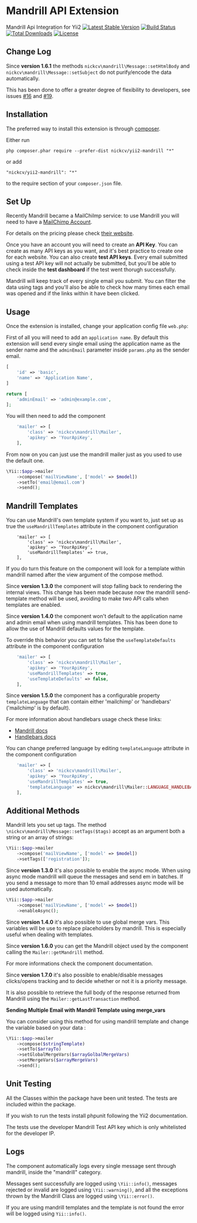 Mandrill API Extension
======================
Mandrill Api Integration for Yii2
[![Latest Stable Version](https://poser.pugx.org/nickcv/yii2-mandrill/v/stable)](https://packagist.org/packages/nickcv/yii2-mandrill) [![Build Status](https://travis-ci.org/nickcv-ln/yii2-mandrill.svg)](https://travis-ci.org/nickcv-ln/yii2-mandrill) [![Total Downloads](https://poser.pugx.org/nickcv/yii2-mandrill/downloads)](https://packagist.org/packages/nickcv/yii2-mandrill) [![License](https://poser.pugx.org/nickcv/yii2-mandrill/license)](https://packagist.org/packages/nickcv/yii2-mandrill)

Change Log
----------

Since **version 1.6.1** the methods `nickcv\mandrill\Message::setHtmlBody` and `nickcv\mandrill\Message::setSubject` do not purify/encode the data automatically.

This has been done to offer a greater degree of flexibility to developers, see issues [#16](https://github.com/nickcv-ln/yii2-mandrill/issues/16) and [#19](https://github.com/nickcv-ln/yii2-mandrill/issues/19).

Installation
------------

The preferred way to install this extension is through [composer](http://getcomposer.org/download/).

Either run

```
php composer.phar require --prefer-dist nickcv/yii2-mandrill "*"
```

or add

```
"nickcv/yii2-mandrill": "*"
```

to the require section of your `composer.json` file.


Set Up
------

Recently Mandrill became a MailChilmp service: to use Mandrill you will need to have a [MailChimp Account](https://mandrill.com/signup/).

For details on the pricing please check [their website](https://mandrill.com/pricing/).

Once you have an account you will need to create an **API Key**.
You can create as many API keys as you want, and it's best practice to create one for each website.
You can also create **test API keys**. Every email submitted using a test API key will not actually be submitted, but you'll be able to check inside the **test dashboard** if the test went thorugh successfully.

Mandrill will keep track of every single email you submit. You can filter the data using tags and you'll also be able to check how many times each email was opened and if the links within it have been clicked.

Usage
-----

Once the extension is installed, change your application config file `web.php`:

First of all you will need to add an `application name`.
By default this extension will send every single email using the application name as the sender name and the `adminEmail` parameter inside `params.php` as the sender email.


```php
[
	'id' => 'basic',
	'name' => 'Application Name',
]
```

```php
return [
    'adminEmail' => 'admin@example.com',
];
```

You will then need to add the component

```php
    'mailer' => [
        'class' => 'nickcv\mandrill\Mailer',
        'apikey' => 'YourApiKey',
    ],
```

From now on you can just use the mandrill mailer just as you used to use the default one.

```php
\Yii::$app->mailer
    ->compose('mailViewName', ['model' => $model])
    ->setTo('email@email.com')
    ->send();
```

Mandrill Templates
------------------
You can use Mandrill's own template system if you want to, just set up as true the `useMandrillTemplates` attribute in the component configuration

```
    'mailer' => [
        'class' => 'nickcv\mandrill\Mailer',
        'apikey' => 'YourApiKey',
        'useMandrillTemplates' => true,
    ],
```

If you do turn this feature on the component will look for a template within mandrill named after the view argument of the compose method.

Since **version 1.3.0** the component will stop falling back to rendering the internal views.
This change has been made because now the mandrill send-template method will be used, avoiding to make two API calls when templates are enabled.

Since **version 1.4.0** the component won't default to the application name and admin email when using mandrill templates. This has been done to allow the use of Mandrill defaults values for the template.

To override this behavior you can set to false the `useTemplateDefaults` attribute in the component configuration

```php
    'mailer' => [
        'class' => 'nickcv\mandrill\Mailer',
        'apikey' => 'YourApiKey',
        'useMandrillTemplates' => true,
        'useTemplateDefaults' => false,
    ],
```

Since **version 1.5.0** the component has a configurable property `templateLanguage` that can contain either 'mailchimp' or 'handlebars' ('mailchimp' is by default).

For more information about handlebars usage check these links:

- [Mandrill docs](https://mandrill.zendesk.com/hc/en-us/articles/205582537-Using-Handlebars-for-dynamic-content)
- [Handlebars docs](http://handlebarsjs.com/)

You can change preferred language by editing `templateLanguage` attribute in the component configuration

```php
    'mailer' => [
        'class' => 'nickcv\mandrill\Mailer',
        'apikey' => 'YourApiKey',
        'useMandrillTemplates' => true,
        'templateLanguage' => nickcv\mandrill\Mailer::LANGUAGE_HANDLEBARS,
    ],
```


Additional Methods
------------------

Mandrill lets you set up tags. The method `\nickcv\mandrill\Message::setTags($tags)` accept as an argument both a string or an array of strings:

```php
\Yii::$app->mailer
    ->compose('mailViewName', ['model' => $model])
    ->setTags(['registration']);
```

Since **version 1.3.0** it's also possible to enable the async mode.
When using async mode mandrill will queue the messages and send em in batches.
If you send a message to more than 10 email addresses async mode will be used
automatically.

```php
\Yii::$app->mailer
    ->compose('mailViewName', ['model' => $model])
    ->enableAsync();
```

Since **version 1.4.0** it's also possible to use global merge vars.
This variables will be use to replace placeholders by mandrill.
This is especially useful when dealing with templates.

Since **version 1.6.0** you can get the Mandrill object used by the component calling the `Mailer::getMandrill` method.

For more informations check the component documentation.

Since **version 1.7.0** it's also possible to enable/disable messages clicks/opens tracking and to decide whether or not it is a priority message.

It is also possible to retrieve the full body of the response returned from Mandrill using the `Mailer::getLastTransaction` method.


**Sending Multiple Email with Mandril Template using merge_vars**

You can consider using this method for using mandrill template and change the variable based on your data :

```php
\Yii::$app->mailer
    ->compose($stringTemplate)
    ->setTo($arrayTo)
    ->setGlobalMergeVars($arrayGolbalMergeVars)
    ->setMergeVars($arrayMergeVars)
    ->send();
```


Unit Testing
------------

All the Classes within the package have been unit tested.
The tests are included within the package.

If you wish to run the tests install phpunit following the Yii2 documentation.

The tests use the developer Mandrill Test API key which is only whitelisted for the developer IP.

Logs
----

The component automatically logs every single message sent through mandrill, inside the "mandrill" category.

Messages sent successfully are logged using `\Yii::info()`, messages rejected or invalid are logged using `\Yii::warning()`, and all the exceptions thrown by the Mandrill Class are logged using `\Yii::error()`.

If you are using mandrill templates and the template is not found the error will be logged using `Yii::info()`.
